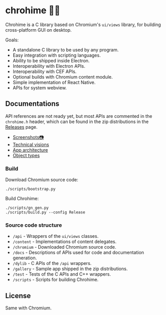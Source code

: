 # chrohime 👸🏾

Chrohime is a C library based on Chromium's `ui/views` library, for building
cross-platform GUI on desktop.

Goals:

* A standalone C library to be used by any program.
* Easy integration with scripting languages.
* Ability to be shipped inside Electron.
* Interoperability with Electron APIs.
* Interoperability with CEF APIs.
* Optional builds with Chromium content module.
* Simple implementation of React Native.
* APIs for system webview.

## Documentations

API references are not ready yet, but most APIs are commented in the
`chrohime.h` header, which can be found in the zip distributions in the
[Releases](https://github.com/photoionization/chrohime/releases) page.

* [Screenshots📷](https://github.com/photoionization/chrohime/issues/1)
* [Technical visions](https://github.com/photoionization/chrohime/blob/main/docs/tutorial/technical-visions.md)
* [App architecture](https://github.com/photoionization/chrohime/blob/main/docs/tutorial/app-architecture.md)
* [Object types](https://github.com/photoionization/chrohime/blob/main/docs/tutorial/object-types.md)

### Build

Download Chromium source code:

```
./scripts/bootstrap.py
```

Build Chrohime:

```
./scripts/gn_gen.py
./scripts/build.py --config Release
```

### Source code structure

* `/api` - Wrappers of the `ui/views` classes.
* `/content` - Implementations of content delegates.
* `/chromium` - Downloaded Chromium source code.
* `/docs` - Descriptions of APIs used for code and documentation generation.
* `/dylib` - C APIs of the `/api` wrappers.
* `/gallery` - Sample app shipped in the zip distributions.
* `/test` - Tests of the C APIs and C++ wrappers.
* `/scripts` - Scripts for building Chrohime.

## License

Same with Chromium.
